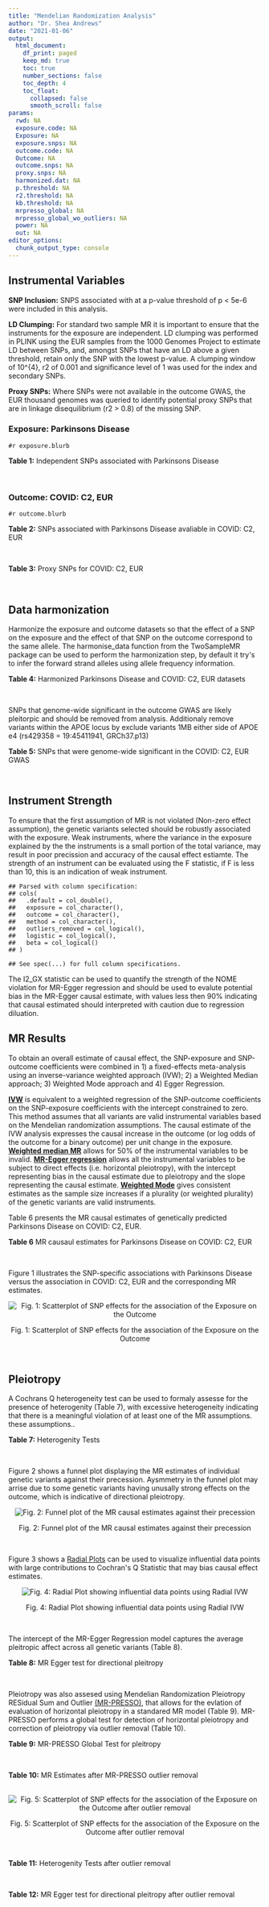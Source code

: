 ```yaml
---
title: "Mendelian Randomization Analysis"
author: "Dr. Shea Andrews"
date: "2021-01-06"
output:
  html_document:
    df_print: paged
    keep_md: true
    toc: true
    number_sections: false
    toc_depth: 4
    toc_float:
      collapsed: false
      smooth_scroll: false
params:
  rwd: NA
  exposure.code: NA
  Exposure: NA
  exposure.snps: NA
  outcome.code: NA
  Outcome: NA
  outcome.snps: NA
  proxy.snps: NA
  harmonized.dat: NA
  p.threshold: NA
  r2.threshold: NA
  kb.threshold: NA
  mrpresso_global: NA
  mrpresso_global_wo_outliers: NA
  power: NA
  out: NA
editor_options:
  chunk_output_type: console
---
```







## Instrumental Variables
**SNP Inclusion:** SNPS associated with at a p-value threshold of p < 5e-6 were included in this analysis.
<br>

**LD Clumping:** For standard two sample MR it is important to ensure that the instruments for the exposure are independent. LD clumping was performed in PLINK using the EUR samples from the 1000 Genomes Project to estimate LD between SNPs, and, amongst SNPs that have an LD above a given threshold, retain only the SNP with the lowest p-value. A clumping window of 10^{4}, r2 of 0.001 and significance level of 1 was used for the index and secondary SNPs.
<br>

**Proxy SNPs:** Where SNPs were not available in the outcome GWAS, the EUR thousand genomes was queried to identify potential proxy SNPs that are in linkage disequilibrium (r2 > 0.8) of the missing SNP.
<br>

### Exposure: Parkinsons Disease
`#r exposure.blurb`
<br>

**Table 1:** Independent SNPs associated with Parkinsons Disease
<div data-pagedtable="false">
  <script data-pagedtable-source type="application/json">
{"columns":[{"label":["SNP"],"name":[1],"type":["chr"],"align":["left"]},{"label":["CHROM"],"name":[2],"type":["dbl"],"align":["right"]},{"label":["POS"],"name":[3],"type":["dbl"],"align":["right"]},{"label":["REF"],"name":[4],"type":["chr"],"align":["left"]},{"label":["ALT"],"name":[5],"type":["chr"],"align":["left"]},{"label":["AF"],"name":[6],"type":["dbl"],"align":["right"]},{"label":["BETA"],"name":[7],"type":["dbl"],"align":["right"]},{"label":["SE"],"name":[8],"type":["dbl"],"align":["right"]},{"label":["Z"],"name":[9],"type":["dbl"],"align":["right"]},{"label":["P"],"name":[10],"type":["dbl"],"align":["right"]},{"label":["N"],"name":[11],"type":["dbl"],"align":["right"]},{"label":["TRAIT"],"name":[12],"type":["chr"],"align":["left"]}],"data":[{"1":"rs111972941","2":"1","3":"4823709","4":"A","5":"G","6":"0.0472","7":"0.2482","8":"0.0514","9":"4.828790","10":"1.375e-06","11":"468692","12":"parkinsons_disease"},{"1":"rs142660239","2":"1","3":"152283742","4":"G","5":"T","6":"0.0191","7":"-0.3772","8":"0.0779","9":"-4.842105","10":"1.283e-06","11":"27693","12":"parkinsons_disease"},{"1":"rs35749011","2":"1","3":"155135036","4":"G","5":"A","6":"0.0191","7":"0.7508","8":"0.0659","9":"11.393020","10":"5.022e-30","11":"482730","12":"parkinsons_disease"},{"1":"rs114797774","2":"1","3":"161468430","4":"C","5":"T","6":"0.0182","7":"0.3901","8":"0.0796","9":"4.900754","10":"9.426e-07","11":"482730","12":"parkinsons_disease"},{"1":"rs823106","2":"1","3":"205656453","4":"G","5":"C","6":"0.8488","7":"-0.1492","8":"0.0239","9":"-6.242678","10":"4.100e-10","11":"482730","12":"parkinsons_disease"},{"1":"rs61835654","2":"1","3":"226983330","4":"T","5":"C","6":"0.2300","7":"0.1032","8":"0.0216","9":"4.777780","10":"1.853e-06","11":"482730","12":"parkinsons_disease"},{"1":"rs112413063","2":"2","3":"29130587","4":"T","5":"C","6":"0.0637","7":"-0.1813","8":"0.0396","9":"-4.578280","10":"4.618e-06","11":"482730","12":"parkinsons_disease"},{"1":"rs73032517","2":"3","3":"18199602","4":"A","5":"G","6":"0.0295","7":"0.2706","8":"0.0558","9":"4.849460","10":"1.267e-06","11":"482730","12":"parkinsons_disease"},{"1":"rs6808178","2":"3","3":"28705690","4":"T","5":"C","6":"0.6228","7":"-0.0864","8":"0.0174","9":"-4.965520","10":"7.199e-07","11":"482730","12":"parkinsons_disease"},{"1":"rs9845968","2":"3","3":"46531144","4":"A","5":"G","6":"0.5157","7":"0.0842","8":"0.0175","9":"4.811430","10":"1.416e-06","11":"482730","12":"parkinsons_disease"},{"1":"rs4488803","2":"3","3":"58218352","4":"G","5":"A","6":"0.3746","7":"-0.1136","8":"0.0199","9":"-5.708543","10":"1.076e-08","11":"482730","12":"parkinsons_disease"},{"1":"rs9840232","2":"3","3":"151052362","4":"C","5":"T","6":"0.1766","7":"0.1157","8":"0.0233","9":"4.965665","10":"6.565e-07","11":"482730","12":"parkinsons_disease"},{"1":"rs34311866","2":"4","3":"951947","4":"T","5":"C","6":"0.1958","7":"0.2272","8":"0.0231","9":"9.835500","10":"7.974e-23","11":"482730","12":"parkinsons_disease"},{"1":"rs4698412","2":"4","3":"15737348","4":"G","5":"A","6":"0.5530","7":"0.1258","8":"0.0168","9":"7.488095","10":"7.049e-14","11":"482730","12":"parkinsons_disease"},{"1":"rs7695720","2":"4","3":"77183300","4":"A","5":"C","6":"0.2091","7":"-0.1255","8":"0.0208","9":"-6.033650","10":"1.528e-09","11":"482730","12":"parkinsons_disease"},{"1":"rs356203","2":"4","3":"90666041","4":"C","5":"T","6":"0.6169","7":"-0.2398","8":"0.0178","9":"-13.471910","10":"3.007e-41","11":"482730","12":"parkinsons_disease"},{"1":"rs75646569","2":"5","3":"60345424","4":"T","5":"G","6":"0.1117","7":"0.1916","8":"0.0266","9":"7.203010","10":"5.618e-13","11":"482730","12":"parkinsons_disease"},{"1":"rs4836108","2":"5","3":"124010261","4":"G","5":"A","6":"0.4795","7":"0.1094","8":"0.0225","9":"4.862222","10":"1.198e-06","11":"468692","12":"parkinsons_disease"},{"1":"rs35265698","2":"6","3":"32561334","4":"C","5":"G","6":"0.1547","7":"-0.2000","8":"0.0303","9":"-6.600660","10":"3.927e-11","11":"480593","12":"parkinsons_disease"},{"1":"rs41286192","2":"6","3":"133118216","4":"A","5":"G","6":"0.0308","7":"0.3164","8":"0.0670","9":"4.722390","10":"2.298e-06","11":"469486","12":"parkinsons_disease"},{"1":"rs858295","2":"7","3":"23245569","4":"A","5":"G","6":"0.3947","7":"-0.1039","8":"0.0176","9":"-5.903410","10":"3.831e-09","11":"482730","12":"parkinsons_disease"},{"1":"rs2949760","2":"7","3":"143210952","4":"G","5":"A","6":"0.3649","7":"0.0915","8":"0.0193","9":"4.740933","10":"1.998e-06","11":"482730","12":"parkinsons_disease"},{"1":"rs182621729","2":"7","3":"152417849","4":"C","5":"T","6":"0.0289","7":"0.3083","8":"0.0633","9":"4.870458","10":"1.113e-06","11":"480593","12":"parkinsons_disease"},{"1":"rs7818035","2":"8","3":"11328236","4":"G","5":"A","6":"0.0126","7":"-0.6930","8":"0.1429","9":"-4.849545","10":"1.244e-06","11":"13655","12":"parkinsons_disease"},{"1":"rs620490","2":"8","3":"16697579","4":"T","5":"G","6":"0.2762","7":"-0.1174","8":"0.0190","9":"-6.178950","10":"6.456e-10","11":"482730","12":"parkinsons_disease"},{"1":"rs2208485","2":"9","3":"17599212","4":"G","5":"A","6":"0.4150","7":"-0.0936","8":"0.0182","9":"-5.142857","10":"2.652e-07","11":"482730","12":"parkinsons_disease"},{"1":"rs10756905","2":"9","3":"17726888","4":"C","5":"T","6":"0.2409","7":"0.1011","8":"0.0196","9":"5.158163","10":"2.456e-07","11":"482730","12":"parkinsons_disease"},{"1":"rs144814361","2":"10","3":"121410917","4":"C","5":"T","6":"0.0174","7":"0.4411","8":"0.0680","9":"6.486765","10":"9.065e-11","11":"482730","12":"parkinsons_disease"},{"1":"rs10766301","2":"11","3":"16217413","4":"C","5":"T","6":"0.4104","7":"0.0907","8":"0.0192","9":"4.723958","10":"2.205e-06","11":"482730","12":"parkinsons_disease"},{"1":"rs28370649","2":"12","3":"40399149","4":"A","5":"G","6":"0.0272","7":"0.2836","8":"0.0547","9":"5.184640","10":"2.203e-07","11":"482730","12":"parkinsons_disease"},{"1":"rs75505347","2":"12","3":"40885549","4":"C","5":"T","6":"0.0195","7":"0.3917","8":"0.0674","9":"5.811573","10":"6.117e-09","11":"482730","12":"parkinsons_disease"},{"1":"rs79436216","2":"12","3":"64263528","4":"A","5":"G","6":"0.0351","7":"0.2816","8":"0.0603","9":"4.669980","10":"3.022e-06","11":"468692","12":"parkinsons_disease"},{"1":"rs10847864","2":"12","3":"123326598","4":"G","5":"T","6":"0.3625","7":"0.1274","8":"0.0179","9":"7.117318","10":"9.812e-13","11":"482730","12":"parkinsons_disease"},{"1":"rs4774417","2":"15","3":"61993702","4":"G","5":"A","6":"0.7397","7":"0.1052","8":"0.0192","9":"5.479167","10":"4.626e-08","11":"482730","12":"parkinsons_disease"},{"1":"rs12934900","2":"16","3":"30923602","4":"A","5":"T","6":"0.6571","7":"0.1215","8":"0.0184","9":"6.603260","10":"4.331e-11","11":"482730","12":"parkinsons_disease"},{"1":"rs12929797","2":"16","3":"52632944","4":"C","5":"T","6":"0.4285","7":"0.0820","8":"0.0170","9":"4.823529","10":"1.320e-06","11":"482730","12":"parkinsons_disease"},{"1":"rs34679758","2":"16","3":"71995427","4":"A","5":"G","6":"0.1216","7":"-0.1275","8":"0.0259","9":"-4.922780","10":"8.715e-07","11":"482730","12":"parkinsons_disease"},{"1":"rs4566208","2":"17","3":"16010920","4":"A","5":"G","6":"0.5659","7":"-0.0957","8":"0.0174","9":"-5.500000","10":"3.884e-08","11":"482730","12":"parkinsons_disease"},{"1":"rs58879558","2":"17","3":"44095467","4":"T","5":"C","6":"0.2229","7":"-0.2383","8":"0.0250","9":"-9.532000","10":"1.363e-21","11":"482730","12":"parkinsons_disease"},{"1":"rs847685","2":"17","3":"48200834","4":"G","5":"C","6":"0.2028","7":"-0.1483","8":"0.0293","9":"-5.061433","10":"3.983e-07","11":"468692","12":"parkinsons_disease"},{"1":"rs8080714","2":"17","3":"66272177","4":"T","5":"C","6":"0.3481","7":"-0.1016","8":"0.0208","9":"-4.884620","10":"1.029e-06","11":"480593","12":"parkinsons_disease"},{"1":"rs4588066","2":"18","3":"40672964","4":"G","5":"A","6":"0.3260","7":"0.1046","8":"0.0178","9":"5.876404","10":"4.453e-09","11":"482730","12":"parkinsons_disease"},{"1":"rs145217940","2":"18","3":"69621445","4":"T","5":"A","6":"0.0199","7":"0.4186","8":"0.0852","9":"4.913146","10":"8.909e-07","11":"468692","12":"parkinsons_disease"},{"1":"rs2295547","2":"20","3":"3172246","4":"A","5":"C","6":"0.3200","7":"-0.0894","8":"0.0182","9":"-4.912090","10":"8.768e-07","11":"482730","12":"parkinsons_disease"},{"1":"rs4810686","2":"20","3":"46408844","4":"C","5":"T","6":"0.5629","7":"0.0949","8":"0.0187","9":"5.074866","10":"3.697e-07","11":"482730","12":"parkinsons_disease"},{"1":"rs2248244","2":"21","3":"38852361","4":"G","5":"A","6":"0.2898","7":"0.1001","8":"0.0211","9":"4.744076","10":"2.005e-06","11":"482730","12":"parkinsons_disease"}],"options":{"columns":{"min":{},"max":[10]},"rows":{"min":[10],"max":[10]},"pages":{}}}
  </script>
</div>
<br>

### Outcome: COVID: C2, EUR
`#r outcome.blurb`
<br>

**Table 2:** SNPs associated with Parkinsons Disease avaliable in COVID: C2, EUR
<div data-pagedtable="false">
  <script data-pagedtable-source type="application/json">
{"columns":[{"label":["SNP"],"name":[1],"type":["chr"],"align":["left"]},{"label":["CHROM"],"name":[2],"type":["dbl"],"align":["right"]},{"label":["POS"],"name":[3],"type":["dbl"],"align":["right"]},{"label":["REF"],"name":[4],"type":["chr"],"align":["left"]},{"label":["ALT"],"name":[5],"type":["chr"],"align":["left"]},{"label":["AF"],"name":[6],"type":["dbl"],"align":["right"]},{"label":["BETA"],"name":[7],"type":["dbl"],"align":["right"]},{"label":["SE"],"name":[8],"type":["dbl"],"align":["right"]},{"label":["Z"],"name":[9],"type":["dbl"],"align":["right"]},{"label":["P"],"name":[10],"type":["dbl"],"align":["right"]},{"label":["N"],"name":[11],"type":["dbl"],"align":["right"]},{"label":["TRAIT"],"name":[12],"type":["chr"],"align":["left"]}],"data":[{"1":"rs111972941","2":"1","3":"4823709","4":"A","5":"G","6":"0.05517","7":"0.01314500","8":"0.0194660","9":"0.67527998","10":"0.4995000","11":"1602776","12":"COVID_C2__EUR"},{"1":"rs142660239","2":"1","3":"152283742","4":"G","5":"T","6":"0.02832","7":"-0.04328900","8":"0.0335670","9":"-1.28962970","10":"0.1972000","11":"1646639","12":"COVID_C2__EUR"},{"1":"rs35749011","2":"1","3":"155135036","4":"G","5":"A","6":"0.01903","7":"-0.01121900","8":"0.0372550","9":"-0.30114079","10":"0.7633000","11":"1409181","12":"COVID_C2__EUR"},{"1":"rs114797774","2":"1","3":"161468430","4":"C","5":"T","6":"0.02758","7":"-0.03927900","8":"0.0351690","9":"-1.11686428","10":"0.2641000","11":"1292865","12":"COVID_C2__EUR"},{"1":"rs823106","2":"1","3":"205656453","4":"G","5":"C","6":"0.86290","7":"0.00942860","8":"0.0116330","9":"0.81050460","10":"0.4176000","11":"1677610","12":"COVID_C2__EUR"},{"1":"rs61835654","2":"1","3":"226983330","4":"T","5":"C","6":"0.21390","7":"-0.00235260","8":"0.0104130","9":"-0.22592913","10":"0.8213000","11":"1348967","12":"COVID_C2__EUR"},{"1":"rs112413063","2":"2","3":"29130587","4":"T","5":"C","6":"0.07285","7":"0.01714500","8":"0.0166250","9":"1.03127820","10":"0.3024000","11":"1683588","12":"COVID_C2__EUR"},{"1":"rs73032517","2":"3","3":"18199602","4":"A","5":"G","6":"0.04318","7":"0.02115900","8":"0.0228640","9":"0.92542862","10":"0.3547000","11":"1674289","12":"COVID_C2__EUR"},{"1":"rs6808178","2":"3","3":"28705690","4":"T","5":"C","6":"0.60380","7":"-0.00746500","8":"0.0086166","9":"-0.86635100","10":"0.3863000","11":"1664053","12":"COVID_C2__EUR"},{"1":"rs9845968","2":"3","3":"46531144","4":"A","5":"G","6":"0.54480","7":"0.00372400","8":"0.0080562","9":"0.46225267","10":"0.6439000","11":"1682565","12":"COVID_C2__EUR"},{"1":"rs4488803","2":"3","3":"58218352","4":"G","5":"A","6":"0.40920","7":"-0.00098675","8":"0.0084175","9":"-0.11722602","10":"0.9067000","11":"1672622","12":"COVID_C2__EUR"},{"1":"rs9840232","2":"3","3":"151052362","4":"C","5":"T","6":"0.17060","7":"0.01142700","8":"0.0106670","9":"1.07124777","10":"0.2841000","11":"1683588","12":"COVID_C2__EUR"},{"1":"rs34311866","2":"4","3":"951947","4":"T","5":"C","6":"0.19580","7":"0.01018200","8":"0.0112960","9":"0.90138102","10":"0.3674000","11":"1683229","12":"COVID_C2__EUR"},{"1":"rs4698412","2":"4","3":"15737348","4":"G","5":"A","6":"0.55320","7":"-0.00263080","8":"0.0080586","9":"-0.32645869","10":"0.7441000","11":"1683229","12":"COVID_C2__EUR"},{"1":"rs7695720","2":"4","3":"77183300","4":"A","5":"C","6":"0.21150","7":"-0.02992600","8":"0.0101440","9":"-2.95011830","10":"0.0031780","11":"1672509","12":"COVID_C2__EUR"},{"1":"rs356203","2":"4","3":"90666041","4":"C","5":"T","6":"0.63230","7":"0.01804500","8":"0.0083594","9":"2.15864775","10":"0.0308800","11":"1612168","12":"COVID_C2__EUR"},{"1":"rs75646569","2":"5","3":"60345424","4":"T","5":"G","6":"0.10900","7":"0.01038800","8":"0.0130210","9":"0.79778819","10":"0.4250000","11":"1683588","12":"COVID_C2__EUR"},{"1":"rs4836108","2":"5","3":"124010261","4":"G","5":"A","6":"0.48570","7":"-0.00408860","8":"0.0082335","9":"-0.49658104","10":"0.6195000","11":"1602776","12":"COVID_C2__EUR"},{"1":"rs35265698","2":"6","3":"32561334","4":"C","5":"G","6":"0.17700","7":"-0.04066400","8":"0.0112340","9":"-3.61972583","10":"0.0002949","11":"1488133","12":"COVID_C2__EUR"},{"1":"rs41286192","2":"6","3":"133118216","4":"A","5":"G","6":"0.03777","7":"-0.00476780","8":"0.0238350","9":"-0.20003356","10":"0.8415000","11":"1612832","12":"COVID_C2__EUR"},{"1":"rs858295","2":"7","3":"23245569","4":"A","5":"G","6":"0.39300","7":"-0.00266400","8":"0.0082094","9":"-0.32450605","10":"0.7456000","11":"1683588","12":"COVID_C2__EUR"},{"1":"rs2949760","2":"7","3":"143210952","4":"G","5":"A","6":"0.33050","7":"0.01864000","8":"0.0087161","9":"2.13857115","10":"0.0324700","11":"1602802","12":"COVID_C2__EUR"},{"1":"rs182621729","2":"7","3":"152417849","4":"C","5":"T","6":"0.02967","7":"-0.02857800","8":"0.0267610","9":"-1.06789731","10":"0.2856000","11":"1408039","12":"COVID_C2__EUR"},{"1":"rs7818035","2":"8","3":"11328236","4":"G","5":"A","6":"0.01667","7":"0.04020700","8":"0.0422640","9":"0.95132974","10":"0.3414000","11":"1593181","12":"COVID_C2__EUR"},{"1":"rs620490","2":"8","3":"16697579","4":"T","5":"G","6":"0.29660","7":"-0.00025975","8":"0.0089303","9":"-0.02908637","10":"0.9768000","11":"1610899","12":"COVID_C2__EUR"},{"1":"rs2208485","2":"9","3":"17599212","4":"G","5":"A","6":"0.41760","7":"-0.00414850","8":"0.0084032","9":"-0.49368098","10":"0.6215000","11":"1602417","12":"COVID_C2__EUR"},{"1":"rs10756905","2":"9","3":"17726888","4":"C","5":"T","6":"0.24620","7":"-0.00466480","8":"0.0095932","9":"-0.48626110","10":"0.6268000","11":"1665084","12":"COVID_C2__EUR"},{"1":"rs144814361","2":"10","3":"121410917","4":"C","5":"T","6":"0.02144","7":"0.03593700","8":"0.0348920","9":"1.02994956","10":"0.3030000","11":"1638355","12":"COVID_C2__EUR"},{"1":"rs10766301","2":"11","3":"16217413","4":"C","5":"T","6":"0.42890","7":"0.00423400","8":"0.0086076","9":"0.49189089","10":"0.6228000","11":"1592633","12":"COVID_C2__EUR"},{"1":"rs28370649","2":"12","3":"40399149","4":"A","5":"G","6":"0.02158","7":"-0.02847000","8":"0.0291350","9":"-0.97717522","10":"0.3285000","11":"1680572","12":"COVID_C2__EUR"},{"1":"rs75505347","2":"12","3":"40885549","4":"C","5":"T","6":"0.02320","7":"-0.03679100","8":"0.0305380","9":"-1.20476128","10":"0.2283000","11":"1676946","12":"COVID_C2__EUR"},{"1":"rs79436216","2":"12","3":"64263528","4":"A","5":"G","6":"0.03902","7":"0.00536100","8":"0.0227490","9":"0.23565871","10":"0.8137000","11":"1673532","12":"COVID_C2__EUR"},{"1":"rs10847864","2":"12","3":"123326598","4":"G","5":"T","6":"0.34260","7":"-0.00289390","8":"0.0107550","9":"-0.26907485","10":"0.7879000","11":"1295115","12":"COVID_C2__EUR"},{"1":"rs4774417","2":"15","3":"61993702","4":"G","5":"A","6":"0.70530","7":"0.00509750","8":"0.0092973","9":"0.54827746","10":"0.5835000","11":"1664052","12":"COVID_C2__EUR"},{"1":"rs12934900","2":"16","3":"30923602","4":"A","5":"T","6":"0.63380","7":"-0.00392770","8":"0.0086399","9":"-0.45460017","10":"0.6494000","11":"1569159","12":"COVID_C2__EUR"},{"1":"rs12929797","2":"16","3":"52632944","4":"C","5":"T","6":"0.40090","7":"-0.01689100","8":"0.0083123","9":"-2.03204889","10":"0.0421500","11":"1674109","12":"COVID_C2__EUR"},{"1":"rs34679758","2":"16","3":"71995427","4":"A","5":"G","6":"0.11860","7":"0.01536300","8":"0.0124190","9":"1.23705612","10":"0.2160000","11":"1683588","12":"COVID_C2__EUR"},{"1":"rs4566208","2":"17","3":"16010920","4":"A","5":"G","6":"0.55630","7":"0.00047763","8":"0.0097760","9":"0.04885741","10":"0.9610000","11":"1579483","12":"COVID_C2__EUR"},{"1":"rs58879558","2":"17","3":"44095467","4":"T","5":"C","6":"0.21470","7":"-0.03816400","8":"0.0098487","9":"-3.87502919","10":"0.0001066","11":"1444518","12":"COVID_C2__EUR"},{"1":"rs847685","2":"17","3":"48200834","4":"G","5":"C","6":"0.20640","7":"0.00739370","8":"0.0103570","9":"0.71388433","10":"0.4753000","11":"1602417","12":"COVID_C2__EUR"},{"1":"rs8080714","2":"17","3":"66272177","4":"T","5":"C","6":"0.33750","7":"0.01737800","8":"0.0085830","9":"2.02469999","10":"0.0429000","11":"1673532","12":"COVID_C2__EUR"},{"1":"rs4588066","2":"18","3":"40672964","4":"G","5":"A","6":"0.33440","7":"0.00184870","8":"0.0086008","9":"0.21494512","10":"0.8298000","11":"1683588","12":"COVID_C2__EUR"},{"1":"rs145217940","2":"18","3":"69621445","4":"T","5":"A","6":"0.02189","7":"-0.05465300","8":"0.0316310","9":"-1.72783029","10":"0.0840200","11":"1665369","12":"COVID_C2__EUR"},{"1":"rs2295547","2":"20","3":"3172246","4":"A","5":"C","6":"0.31960","7":"0.00437340","8":"0.0110240","9":"0.39671626","10":"0.6916000","11":"1379479","12":"COVID_C2__EUR"},{"1":"rs4810686","2":"20","3":"46408844","4":"C","5":"T","6":"0.55760","7":"-0.00103810","8":"0.0083061","9":"-0.12498044","10":"0.9005000","11":"1602417","12":"COVID_C2__EUR"},{"1":"rs2248244","2":"21","3":"38852361","4":"G","5":"A","6":"0.29720","7":"0.00444210","8":"0.0091238","9":"0.48686951","10":"0.6263000","11":"1674468","12":"COVID_C2__EUR"}],"options":{"columns":{"min":{},"max":[10]},"rows":{"min":[10],"max":[10]},"pages":{}}}
  </script>
</div>
<br>

**Table 3:** Proxy SNPs for COVID: C2, EUR
<div data-pagedtable="false">
  <script data-pagedtable-source type="application/json">
{"columns":[{"label":["proxy.outcome"],"name":[1],"type":["lgl"],"align":["right"]},{"label":["target_snp"],"name":[2],"type":["lgl"],"align":["right"]},{"label":["proxy_snp"],"name":[3],"type":["lgl"],"align":["right"]},{"label":["ld.r2"],"name":[4],"type":["lgl"],"align":["right"]},{"label":["Dprime"],"name":[5],"type":["lgl"],"align":["right"]},{"label":["ref.proxy"],"name":[6],"type":["lgl"],"align":["right"]},{"label":["alt.proxy"],"name":[7],"type":["lgl"],"align":["right"]},{"label":["CHROM"],"name":[8],"type":["lgl"],"align":["right"]},{"label":["POS"],"name":[9],"type":["lgl"],"align":["right"]},{"label":["ALT.proxy"],"name":[10],"type":["lgl"],"align":["right"]},{"label":["REF.proxy"],"name":[11],"type":["lgl"],"align":["right"]},{"label":["AF"],"name":[12],"type":["lgl"],"align":["right"]},{"label":["BETA"],"name":[13],"type":["lgl"],"align":["right"]},{"label":["SE"],"name":[14],"type":["lgl"],"align":["right"]},{"label":["P"],"name":[15],"type":["lgl"],"align":["right"]},{"label":["N"],"name":[16],"type":["lgl"],"align":["right"]},{"label":["ref"],"name":[17],"type":["lgl"],"align":["right"]},{"label":["alt"],"name":[18],"type":["lgl"],"align":["right"]},{"label":["ALT"],"name":[19],"type":["lgl"],"align":["right"]},{"label":["REF"],"name":[20],"type":["lgl"],"align":["right"]},{"label":["PHASE"],"name":[21],"type":["lgl"],"align":["right"]}],"data":[{"1":"NA","2":"NA","3":"NA","4":"NA","5":"NA","6":"NA","7":"NA","8":"NA","9":"NA","10":"NA","11":"NA","12":"NA","13":"NA","14":"NA","15":"NA","16":"NA","17":"NA","18":"NA","19":"NA","20":"NA","21":"NA"}],"options":{"columns":{"min":{},"max":[10]},"rows":{"min":[10],"max":[10]},"pages":{}}}
  </script>
</div>
<br>

## Data harmonization
Harmonize the exposure and outcome datasets so that the effect of a SNP on the exposure and the effect of that SNP on the outcome correspond to the same allele. The harmonise_data function from the TwoSampleMR package can be used to perform the harmonization step, by default it try's to infer the forward strand alleles using allele frequency information.
<br>

**Table 4:** Harmonized Parkinsons Disease and COVID: C2, EUR datasets
<div data-pagedtable="false">
  <script data-pagedtable-source type="application/json">
{"columns":[{"label":["SNP"],"name":[1],"type":["chr"],"align":["left"]},{"label":["effect_allele.exposure"],"name":[2],"type":["chr"],"align":["left"]},{"label":["other_allele.exposure"],"name":[3],"type":["chr"],"align":["left"]},{"label":["effect_allele.outcome"],"name":[4],"type":["chr"],"align":["left"]},{"label":["other_allele.outcome"],"name":[5],"type":["chr"],"align":["left"]},{"label":["beta.exposure"],"name":[6],"type":["dbl"],"align":["right"]},{"label":["beta.outcome"],"name":[7],"type":["dbl"],"align":["right"]},{"label":["eaf.exposure"],"name":[8],"type":["dbl"],"align":["right"]},{"label":["eaf.outcome"],"name":[9],"type":["dbl"],"align":["right"]},{"label":["remove"],"name":[10],"type":["lgl"],"align":["right"]},{"label":["palindromic"],"name":[11],"type":["lgl"],"align":["right"]},{"label":["ambiguous"],"name":[12],"type":["lgl"],"align":["right"]},{"label":["id.outcome"],"name":[13],"type":["chr"],"align":["left"]},{"label":["chr.outcome"],"name":[14],"type":["dbl"],"align":["right"]},{"label":["pos.outcome"],"name":[15],"type":["dbl"],"align":["right"]},{"label":["se.outcome"],"name":[16],"type":["dbl"],"align":["right"]},{"label":["z.outcome"],"name":[17],"type":["dbl"],"align":["right"]},{"label":["pval.outcome"],"name":[18],"type":["dbl"],"align":["right"]},{"label":["samplesize.outcome"],"name":[19],"type":["dbl"],"align":["right"]},{"label":["outcome"],"name":[20],"type":["chr"],"align":["left"]},{"label":["mr_keep.outcome"],"name":[21],"type":["lgl"],"align":["right"]},{"label":["pval_origin.outcome"],"name":[22],"type":["chr"],"align":["left"]},{"label":["chr.exposure"],"name":[23],"type":["dbl"],"align":["right"]},{"label":["pos.exposure"],"name":[24],"type":["dbl"],"align":["right"]},{"label":["se.exposure"],"name":[25],"type":["dbl"],"align":["right"]},{"label":["z.exposure"],"name":[26],"type":["dbl"],"align":["right"]},{"label":["pval.exposure"],"name":[27],"type":["dbl"],"align":["right"]},{"label":["samplesize.exposure"],"name":[28],"type":["dbl"],"align":["right"]},{"label":["exposure"],"name":[29],"type":["chr"],"align":["left"]},{"label":["mr_keep.exposure"],"name":[30],"type":["lgl"],"align":["right"]},{"label":["pval_origin.exposure"],"name":[31],"type":["chr"],"align":["left"]},{"label":["id.exposure"],"name":[32],"type":["chr"],"align":["left"]},{"label":["action"],"name":[33],"type":["dbl"],"align":["right"]},{"label":["mr_keep"],"name":[34],"type":["lgl"],"align":["right"]},{"label":["pt"],"name":[35],"type":["dbl"],"align":["right"]},{"label":["pleitropy_keep"],"name":[36],"type":["lgl"],"align":["right"]},{"label":["mrpresso_RSSobs"],"name":[37],"type":["dbl"],"align":["right"]},{"label":["mrpresso_pval"],"name":[38],"type":["chr"],"align":["left"]},{"label":["mrpresso_keep"],"name":[39],"type":["lgl"],"align":["right"]}],"data":[{"1":"rs10756905","2":"T","3":"C","4":"T","5":"C","6":"0.1011","7":"-0.00466480","8":"0.2409","9":"0.24620","10":"FALSE","11":"FALSE","12":"FALSE","13":"6QdyrE","14":"9","15":"17726888","16":"0.0095932","17":"-0.48626110","18":"0.6268000","19":"1665084","20":"covidhgi2020C2v5alleur","21":"TRUE","22":"reported","23":"9","24":"17726888","25":"0.0196","26":"5.158163","27":"2.456e-07","28":"482730","29":"Nalls2019pd","30":"TRUE","31":"reported","32":"KcOQP6","33":"2","34":"TRUE","35":"5e-06","36":"TRUE","37":"3.134233e-05","38":"1","39":"TRUE"},{"1":"rs10766301","2":"T","3":"C","4":"T","5":"C","6":"0.0907","7":"0.00423400","8":"0.4104","9":"0.42890","10":"FALSE","11":"FALSE","12":"FALSE","13":"6QdyrE","14":"11","15":"16217413","16":"0.0086076","17":"0.49189089","18":"0.6228000","19":"1592633","20":"covidhgi2020C2v5alleur","21":"TRUE","22":"reported","23":"11","24":"16217413","25":"0.0192","26":"4.723958","27":"2.205e-06","28":"482730","29":"Nalls2019pd","30":"TRUE","31":"reported","32":"KcOQP6","33":"2","34":"TRUE","35":"5e-06","36":"TRUE","37":"1.230906e-05","38":"1","39":"TRUE"},{"1":"rs10847864","2":"T","3":"G","4":"T","5":"G","6":"0.1274","7":"-0.00289390","8":"0.3625","9":"0.34260","10":"FALSE","11":"FALSE","12":"FALSE","13":"6QdyrE","14":"12","15":"123326598","16":"0.0107550","17":"-0.26907485","18":"0.7879000","19":"1295115","20":"covidhgi2020C2v5alleur","21":"TRUE","22":"reported","23":"12","24":"123326598","25":"0.0179","26":"7.117318","27":"9.812e-13","28":"482730","29":"Nalls2019pd","30":"TRUE","31":"reported","32":"KcOQP6","33":"2","34":"TRUE","35":"5e-06","36":"TRUE","37":"1.636089e-05","38":"1","39":"TRUE"},{"1":"rs111972941","2":"G","3":"A","4":"G","5":"A","6":"0.2482","7":"0.01314500","8":"0.0472","9":"0.05517","10":"FALSE","11":"FALSE","12":"FALSE","13":"6QdyrE","14":"1","15":"4823709","16":"0.0194660","17":"0.67527998","18":"0.4995000","19":"1602776","20":"covidhgi2020C2v5alleur","21":"TRUE","22":"reported","23":"1","24":"4823709","25":"0.0514","26":"4.828790","27":"1.375e-06","28":"468692","29":"Nalls2019pd","30":"TRUE","31":"reported","32":"KcOQP6","33":"2","34":"TRUE","35":"5e-06","36":"TRUE","37":"1.265552e-04","38":"1","39":"TRUE"},{"1":"rs112413063","2":"C","3":"T","4":"C","5":"T","6":"-0.1813","7":"0.01714500","8":"0.0637","9":"0.07285","10":"FALSE","11":"FALSE","12":"FALSE","13":"6QdyrE","14":"2","15":"29130587","16":"0.0166250","17":"1.03127820","18":"0.3024000","19":"1683588","20":"covidhgi2020C2v5alleur","21":"TRUE","22":"reported","23":"2","24":"29130587","25":"0.0396","26":"-4.578280","27":"4.618e-06","28":"482730","29":"Nalls2019pd","30":"TRUE","31":"reported","32":"KcOQP6","33":"2","34":"TRUE","35":"5e-06","36":"TRUE","37":"3.592508e-04","38":"1","39":"TRUE"},{"1":"rs114797774","2":"T","3":"C","4":"T","5":"C","6":"0.3901","7":"-0.03927900","8":"0.0182","9":"0.02758","10":"FALSE","11":"FALSE","12":"FALSE","13":"6QdyrE","14":"1","15":"161468430","16":"0.0351690","17":"-1.11686428","18":"0.2641000","19":"1292865","20":"covidhgi2020C2v5alleur","21":"TRUE","22":"reported","23":"1","24":"161468430","25":"0.0796","26":"4.900754","27":"9.426e-07","28":"482730","29":"Nalls2019pd","30":"TRUE","31":"reported","32":"KcOQP6","33":"2","34":"TRUE","35":"5e-06","36":"TRUE","37":"1.868537e-03","38":"1","39":"TRUE"},{"1":"rs12929797","2":"T","3":"C","4":"T","5":"C","6":"0.0820","7":"-0.01689100","8":"0.4285","9":"0.40090","10":"FALSE","11":"FALSE","12":"FALSE","13":"6QdyrE","14":"16","15":"52632944","16":"0.0083123","17":"-2.03204889","18":"0.0421500","19":"1674109","20":"covidhgi2020C2v5alleur","21":"TRUE","22":"reported","23":"16","24":"52632944","25":"0.0170","26":"4.823529","27":"1.320e-06","28":"482730","29":"Nalls2019pd","30":"TRUE","31":"reported","32":"KcOQP6","33":"2","34":"TRUE","35":"5e-06","36":"TRUE","37":"3.166030e-04","38":"1","39":"TRUE"},{"1":"rs12934900","2":"T","3":"A","4":"T","5":"A","6":"0.1215","7":"-0.00392770","8":"0.6571","9":"0.63380","10":"FALSE","11":"TRUE","12":"FALSE","13":"6QdyrE","14":"16","15":"30923602","16":"0.0086399","17":"-0.45460017","18":"0.6494000","19":"1569159","20":"covidhgi2020C2v5alleur","21":"TRUE","22":"reported","23":"16","24":"30923602","25":"0.0184","26":"6.603260","27":"4.331e-11","28":"482730","29":"Nalls2019pd","30":"TRUE","31":"reported","32":"KcOQP6","33":"2","34":"TRUE","35":"5e-06","36":"TRUE","37":"2.580783e-05","38":"1","39":"TRUE"},{"1":"rs142660239","2":"T","3":"G","4":"T","5":"G","6":"-0.3772","7":"-0.04328900","8":"0.0191","9":"0.02832","10":"FALSE","11":"FALSE","12":"FALSE","13":"6QdyrE","14":"1","15":"152283742","16":"0.0335670","17":"-1.28962970","18":"0.1972000","19":"1646639","20":"covidhgi2020C2v5alleur","21":"TRUE","22":"reported","23":"1","24":"152283742","25":"0.0779","26":"-4.842105","27":"1.283e-06","28":"27693","29":"Nalls2019pd","30":"TRUE","31":"reported","32":"KcOQP6","33":"2","34":"TRUE","35":"5e-06","36":"TRUE","37":"1.655467e-03","38":"1","39":"TRUE"},{"1":"rs144814361","2":"T","3":"C","4":"T","5":"C","6":"0.4411","7":"0.03593700","8":"0.0174","9":"0.02144","10":"FALSE","11":"FALSE","12":"FALSE","13":"6QdyrE","14":"10","15":"121410917","16":"0.0348920","17":"1.02994956","18":"0.3030000","19":"1638355","20":"covidhgi2020C2v5alleur","21":"TRUE","22":"reported","23":"10","24":"121410917","25":"0.0680","26":"6.486765","27":"9.065e-11","28":"482730","29":"Nalls2019pd","30":"TRUE","31":"reported","32":"KcOQP6","33":"2","34":"TRUE","35":"5e-06","36":"TRUE","37":"1.076115e-03","38":"1","39":"TRUE"},{"1":"rs145217940","2":"A","3":"T","4":"A","5":"T","6":"0.4186","7":"-0.05465300","8":"0.0199","9":"0.02189","10":"FALSE","11":"TRUE","12":"FALSE","13":"6QdyrE","14":"18","15":"69621445","16":"0.0316310","17":"-1.72783029","18":"0.0840200","19":"1665369","20":"covidhgi2020C2v5alleur","21":"TRUE","22":"reported","23":"18","24":"69621445","25":"0.0852","26":"4.913146","27":"8.909e-07","28":"468692","29":"Nalls2019pd","30":"TRUE","31":"reported","32":"KcOQP6","33":"2","34":"TRUE","35":"5e-06","36":"TRUE","37":"3.533724e-03","38":"1","39":"TRUE"},{"1":"rs182621729","2":"T","3":"C","4":"T","5":"C","6":"0.3083","7":"-0.02857800","8":"0.0289","9":"0.02967","10":"FALSE","11":"FALSE","12":"FALSE","13":"6QdyrE","14":"7","15":"152417849","16":"0.0267610","17":"-1.06789731","18":"0.2856000","19":"1408039","20":"covidhgi2020C2v5alleur","21":"TRUE","22":"reported","23":"7","24":"152417849","25":"0.0633","26":"4.870458","27":"1.113e-06","28":"480593","29":"Nalls2019pd","30":"TRUE","31":"reported","32":"KcOQP6","33":"2","34":"TRUE","35":"5e-06","36":"TRUE","37":"1.004780e-03","38":"1","39":"TRUE"},{"1":"rs2208485","2":"A","3":"G","4":"A","5":"G","6":"-0.0936","7":"-0.00414850","8":"0.4150","9":"0.41760","10":"FALSE","11":"FALSE","12":"FALSE","13":"6QdyrE","14":"9","15":"17599212","16":"0.0084032","17":"-0.49368098","18":"0.6215000","19":"1602417","20":"covidhgi2020C2v5alleur","21":"TRUE","22":"reported","23":"9","24":"17599212","25":"0.0182","26":"-5.142857","27":"2.652e-07","28":"482730","29":"Nalls2019pd","30":"TRUE","31":"reported","32":"KcOQP6","33":"2","34":"TRUE","35":"5e-06","36":"TRUE","37":"1.157431e-05","38":"1","39":"TRUE"},{"1":"rs2248244","2":"A","3":"G","4":"A","5":"G","6":"0.1001","7":"0.00444210","8":"0.2898","9":"0.29720","10":"FALSE","11":"FALSE","12":"FALSE","13":"6QdyrE","14":"21","15":"38852361","16":"0.0091238","17":"0.48686951","18":"0.6263000","19":"1674468","20":"covidhgi2020C2v5alleur","21":"TRUE","22":"reported","23":"21","24":"38852361","25":"0.0211","26":"4.744076","27":"2.005e-06","28":"482730","29":"Nalls2019pd","30":"TRUE","31":"reported","32":"KcOQP6","33":"2","34":"TRUE","35":"5e-06","36":"TRUE","37":"1.326661e-05","38":"1","39":"TRUE"},{"1":"rs2295547","2":"C","3":"A","4":"C","5":"A","6":"-0.0894","7":"0.00437340","8":"0.3200","9":"0.31960","10":"FALSE","11":"FALSE","12":"FALSE","13":"6QdyrE","14":"20","15":"3172246","16":"0.0110240","17":"0.39671626","18":"0.6916000","19":"1379479","20":"covidhgi2020C2v5alleur","21":"TRUE","22":"reported","23":"20","24":"3172246","25":"0.0182","26":"-4.912090","27":"8.768e-07","28":"482730","29":"Nalls2019pd","30":"TRUE","31":"reported","32":"KcOQP6","33":"2","34":"TRUE","35":"5e-06","36":"TRUE","37":"2.677237e-05","38":"1","39":"TRUE"},{"1":"rs28370649","2":"G","3":"A","4":"G","5":"A","6":"0.2836","7":"-0.02847000","8":"0.0272","9":"0.02158","10":"FALSE","11":"FALSE","12":"FALSE","13":"6QdyrE","14":"12","15":"40399149","16":"0.0291350","17":"-0.97717522","18":"0.3285000","19":"1680572","20":"covidhgi2020C2v5alleur","21":"TRUE","22":"reported","23":"12","24":"40399149","25":"0.0547","26":"5.184640","27":"2.203e-07","28":"482730","29":"Nalls2019pd","30":"TRUE","31":"reported","32":"KcOQP6","33":"2","34":"TRUE","35":"5e-06","36":"TRUE","37":"9.754758e-04","38":"1","39":"TRUE"},{"1":"rs2949760","2":"A","3":"G","4":"A","5":"G","6":"0.0915","7":"0.01864000","8":"0.3649","9":"0.33050","10":"FALSE","11":"FALSE","12":"FALSE","13":"6QdyrE","14":"7","15":"143210952","16":"0.0087161","17":"2.13857115","18":"0.0324700","19":"1602802","20":"covidhgi2020C2v5alleur","21":"TRUE","22":"reported","23":"7","24":"143210952","25":"0.0193","26":"4.740933","27":"1.998e-06","28":"482730","29":"Nalls2019pd","30":"TRUE","31":"reported","32":"KcOQP6","33":"2","34":"TRUE","35":"5e-06","36":"TRUE","37":"3.275146e-04","38":"1","39":"TRUE"},{"1":"rs34311866","2":"C","3":"T","4":"C","5":"T","6":"0.2272","7":"0.01018200","8":"0.1958","9":"0.19580","10":"FALSE","11":"FALSE","12":"FALSE","13":"6QdyrE","14":"4","15":"951947","16":"0.0112960","17":"0.90138102","18":"0.3674000","19":"1683229","20":"covidhgi2020C2v5alleur","21":"TRUE","22":"reported","23":"4","24":"951947","25":"0.0231","26":"9.835500","27":"7.974e-23","28":"482730","29":"Nalls2019pd","30":"TRUE","31":"reported","32":"KcOQP6","33":"2","34":"TRUE","35":"5e-06","36":"TRUE","37":"7.505573e-05","38":"1","39":"TRUE"},{"1":"rs34679758","2":"G","3":"A","4":"G","5":"A","6":"-0.1275","7":"0.01536300","8":"0.1216","9":"0.11860","10":"FALSE","11":"FALSE","12":"FALSE","13":"6QdyrE","14":"16","15":"71995427","16":"0.0124190","17":"1.23705612","18":"0.2160000","19":"1683588","20":"covidhgi2020C2v5alleur","21":"TRUE","22":"reported","23":"16","24":"71995427","25":"0.0259","26":"-4.922780","27":"8.715e-07","28":"482730","29":"Nalls2019pd","30":"TRUE","31":"reported","32":"KcOQP6","33":"2","34":"TRUE","35":"5e-06","36":"TRUE","37":"2.773977e-04","38":"1","39":"TRUE"},{"1":"rs35265698","2":"G","3":"C","4":"G","5":"C","6":"-0.2000","7":"-0.04066400","8":"0.1547","9":"0.17700","10":"FALSE","11":"TRUE","12":"FALSE","13":"6QdyrE","14":"6","15":"32561334","16":"0.0112340","17":"-3.61972583","18":"0.0002949","19":"1488133","20":"covidhgi2020C2v5alleur","21":"TRUE","22":"reported","23":"6","24":"32561334","25":"0.0303","26":"-6.600660","27":"3.927e-11","28":"480593","29":"Nalls2019pd","30":"TRUE","31":"reported","32":"KcOQP6","33":"2","34":"TRUE","35":"5e-06","36":"TRUE","37":"1.638582e-03","38":"0.0184","39":"FALSE"},{"1":"rs356203","2":"T","3":"C","4":"T","5":"C","6":"-0.2398","7":"0.01804500","8":"0.6169","9":"0.63230","10":"FALSE","11":"FALSE","12":"FALSE","13":"6QdyrE","14":"4","15":"90666041","16":"0.0083594","17":"2.15864775","18":"0.0308800","19":"1612168","20":"covidhgi2020C2v5alleur","21":"TRUE","22":"reported","23":"4","24":"90666041","25":"0.0178","26":"-13.471910","27":"3.007e-41","28":"482730","29":"Nalls2019pd","30":"TRUE","31":"reported","32":"KcOQP6","33":"2","34":"TRUE","35":"5e-06","36":"TRUE","37":"4.950557e-04","38":"0.4922","39":"TRUE"},{"1":"rs35749011","2":"A","3":"G","4":"A","5":"G","6":"0.7508","7":"-0.01121900","8":"0.0191","9":"0.01903","10":"FALSE","11":"FALSE","12":"FALSE","13":"6QdyrE","14":"1","15":"155135036","16":"0.0372550","17":"-0.30114079","18":"0.7633000","19":"1409181","20":"covidhgi2020C2v5alleur","21":"TRUE","22":"reported","23":"1","24":"155135036","25":"0.0659","26":"11.393020","27":"5.022e-30","28":"482730","29":"Nalls2019pd","30":"TRUE","31":"reported","32":"KcOQP6","33":"2","34":"TRUE","35":"5e-06","36":"TRUE","37":"3.420470e-04","38":"1","39":"TRUE"},{"1":"rs41286192","2":"G","3":"A","4":"G","5":"A","6":"0.3164","7":"-0.00476780","8":"0.0308","9":"0.03777","10":"FALSE","11":"FALSE","12":"FALSE","13":"6QdyrE","14":"6","15":"133118216","16":"0.0238350","17":"-0.20003356","18":"0.8415000","19":"1612832","20":"covidhgi2020C2v5alleur","21":"TRUE","22":"reported","23":"6","24":"133118216","25":"0.0670","26":"4.722390","27":"2.298e-06","28":"469486","29":"Nalls2019pd","30":"TRUE","31":"reported","32":"KcOQP6","33":"2","34":"TRUE","35":"5e-06","36":"TRUE","37":"5.803836e-05","38":"1","39":"TRUE"},{"1":"rs4488803","2":"A","3":"G","4":"A","5":"G","6":"-0.1136","7":"-0.00098675","8":"0.3746","9":"0.40920","10":"FALSE","11":"FALSE","12":"FALSE","13":"6QdyrE","14":"3","15":"58218352","16":"0.0084175","17":"-0.11722602","18":"0.9067000","19":"1672622","20":"covidhgi2020C2v5alleur","21":"TRUE","22":"reported","23":"3","24":"58218352","25":"0.0199","26":"-5.708543","27":"1.076e-08","28":"482730","29":"Nalls2019pd","30":"TRUE","31":"reported","32":"KcOQP6","33":"2","34":"TRUE","35":"5e-06","36":"TRUE","37":"4.303772e-10","38":"1","39":"TRUE"},{"1":"rs4566208","2":"G","3":"A","4":"G","5":"A","6":"-0.0957","7":"0.00047763","8":"0.5659","9":"0.55630","10":"FALSE","11":"FALSE","12":"FALSE","13":"6QdyrE","14":"17","15":"16010920","16":"0.0097760","17":"0.04885741","18":"0.9610000","19":"1579483","20":"covidhgi2020C2v5alleur","21":"TRUE","22":"reported","23":"17","24":"16010920","25":"0.0174","26":"-5.500000","27":"3.884e-08","28":"482730","29":"Nalls2019pd","30":"TRUE","31":"reported","32":"KcOQP6","33":"2","34":"TRUE","35":"5e-06","36":"TRUE","37":"1.707206e-06","38":"1","39":"TRUE"},{"1":"rs4588066","2":"A","3":"G","4":"A","5":"G","6":"0.1046","7":"0.00184870","8":"0.3260","9":"0.33440","10":"FALSE","11":"FALSE","12":"FALSE","13":"6QdyrE","14":"18","15":"40672964","16":"0.0086008","17":"0.21494512","18":"0.8298000","19":"1683588","20":"covidhgi2020C2v5alleur","21":"TRUE","22":"reported","23":"18","24":"40672964","25":"0.0178","26":"5.876404","27":"4.453e-09","28":"482730","29":"Nalls2019pd","30":"TRUE","31":"reported","32":"KcOQP6","33":"2","34":"TRUE","35":"5e-06","36":"TRUE","37":"9.523449e-07","38":"1","39":"TRUE"},{"1":"rs4698412","2":"A","3":"G","4":"A","5":"G","6":"0.1258","7":"-0.00263080","8":"0.5530","9":"0.55320","10":"FALSE","11":"FALSE","12":"FALSE","13":"6QdyrE","14":"4","15":"15737348","16":"0.0080586","17":"-0.32645869","18":"0.7441000","19":"1683229","20":"covidhgi2020C2v5alleur","21":"TRUE","22":"reported","23":"4","24":"15737348","25":"0.0168","26":"7.488095","27":"7.049e-14","28":"482730","29":"Nalls2019pd","30":"TRUE","31":"reported","32":"KcOQP6","33":"2","34":"TRUE","35":"5e-06","36":"TRUE","37":"1.452251e-05","38":"1","39":"TRUE"},{"1":"rs4774417","2":"A","3":"G","4":"A","5":"G","6":"0.1052","7":"0.00509750","8":"0.7397","9":"0.70530","10":"FALSE","11":"FALSE","12":"FALSE","13":"6QdyrE","14":"15","15":"61993702","16":"0.0092973","17":"0.54827746","18":"0.5835000","19":"1664052","20":"covidhgi2020C2v5alleur","21":"TRUE","22":"reported","23":"15","24":"61993702","25":"0.0192","26":"5.479167","27":"4.626e-08","28":"482730","29":"Nalls2019pd","30":"TRUE","31":"reported","32":"KcOQP6","33":"2","34":"TRUE","35":"5e-06","36":"TRUE","37":"1.820818e-05","38":"1","39":"TRUE"},{"1":"rs4810686","2":"T","3":"C","4":"T","5":"C","6":"0.0949","7":"-0.00103810","8":"0.5629","9":"0.55760","10":"FALSE","11":"FALSE","12":"FALSE","13":"6QdyrE","14":"20","15":"46408844","16":"0.0083061","17":"-0.12498044","18":"0.9005000","19":"1602417","20":"covidhgi2020C2v5alleur","21":"TRUE","22":"reported","23":"20","24":"46408844","25":"0.0187","26":"5.074866","27":"3.697e-07","28":"482730","29":"Nalls2019pd","30":"TRUE","31":"reported","32":"KcOQP6","33":"2","34":"TRUE","35":"5e-06","36":"TRUE","37":"3.513338e-06","38":"1","39":"TRUE"},{"1":"rs4836108","2":"A","3":"G","4":"A","5":"G","6":"0.1094","7":"-0.00408860","8":"0.4795","9":"0.48570","10":"FALSE","11":"FALSE","12":"FALSE","13":"6QdyrE","14":"5","15":"124010261","16":"0.0082335","17":"-0.49658104","18":"0.6195000","19":"1602776","20":"covidhgi2020C2v5alleur","21":"TRUE","22":"reported","23":"5","24":"124010261","25":"0.0225","26":"4.862222","27":"1.198e-06","28":"468692","29":"Nalls2019pd","30":"TRUE","31":"reported","32":"KcOQP6","33":"2","34":"TRUE","35":"5e-06","36":"TRUE","37":"2.627921e-05","38":"1","39":"TRUE"},{"1":"rs58879558","2":"C","3":"T","4":"C","5":"T","6":"-0.2383","7":"-0.03816400","8":"0.2229","9":"0.21470","10":"FALSE","11":"FALSE","12":"FALSE","13":"6QdyrE","14":"17","15":"44095467","16":"0.0098487","17":"-3.87502919","18":"0.0001066","19":"1444518","20":"covidhgi2020C2v5alleur","21":"TRUE","22":"reported","23":"17","24":"44095467","25":"0.0250","26":"-9.532000","27":"1.363e-21","28":"482730","29":"Nalls2019pd","30":"TRUE","31":"reported","32":"KcOQP6","33":"2","34":"TRUE","35":"5e-06","36":"TRUE","37":"1.507304e-03","38":"<0.0046","39":"FALSE"},{"1":"rs61835654","2":"C","3":"T","4":"C","5":"T","6":"0.1032","7":"-0.00235260","8":"0.2300","9":"0.21390","10":"FALSE","11":"FALSE","12":"FALSE","13":"6QdyrE","14":"1","15":"226983330","16":"0.0104130","17":"-0.22592913","18":"0.8213000","19":"1348967","20":"covidhgi2020C2v5alleur","21":"TRUE","22":"reported","23":"1","24":"226983330","25":"0.0216","26":"4.777780","27":"1.853e-06","28":"482730","29":"Nalls2019pd","30":"TRUE","31":"reported","32":"KcOQP6","33":"2","34":"TRUE","35":"5e-06","36":"TRUE","37":"1.068329e-05","38":"1","39":"TRUE"},{"1":"rs620490","2":"G","3":"T","4":"G","5":"T","6":"-0.1174","7":"-0.00025975","8":"0.2762","9":"0.29660","10":"FALSE","11":"FALSE","12":"FALSE","13":"6QdyrE","14":"8","15":"16697579","16":"0.0089303","17":"-0.02908637","18":"0.9768000","19":"1610899","20":"covidhgi2020C2v5alleur","21":"TRUE","22":"reported","23":"8","24":"16697579","25":"0.0190","26":"-6.178950","27":"6.456e-10","28":"482730","29":"Nalls2019pd","30":"TRUE","31":"reported","32":"KcOQP6","33":"2","34":"TRUE","35":"5e-06","36":"TRUE","37":"5.691879e-07","38":"1","39":"TRUE"},{"1":"rs6808178","2":"C","3":"T","4":"C","5":"T","6":"-0.0864","7":"-0.00746500","8":"0.6228","9":"0.60380","10":"FALSE","11":"FALSE","12":"FALSE","13":"6QdyrE","14":"3","15":"28705690","16":"0.0086166","17":"-0.86635100","18":"0.3863000","19":"1664053","20":"covidhgi2020C2v5alleur","21":"TRUE","22":"reported","23":"3","24":"28705690","25":"0.0174","26":"-4.965520","27":"7.199e-07","28":"482730","29":"Nalls2019pd","30":"TRUE","31":"reported","32":"KcOQP6","33":"2","34":"TRUE","35":"5e-06","36":"TRUE","37":"4.638859e-05","38":"1","39":"TRUE"},{"1":"rs73032517","2":"G","3":"A","4":"G","5":"A","6":"0.2706","7":"0.02115900","8":"0.0295","9":"0.04318","10":"FALSE","11":"FALSE","12":"FALSE","13":"6QdyrE","14":"3","15":"18199602","16":"0.0228640","17":"0.92542862","18":"0.3547000","19":"1674289","20":"covidhgi2020C2v5alleur","21":"TRUE","22":"reported","23":"3","24":"18199602","25":"0.0558","26":"4.849460","27":"1.267e-06","28":"482730","29":"Nalls2019pd","30":"TRUE","31":"reported","32":"KcOQP6","33":"2","34":"TRUE","35":"5e-06","36":"TRUE","37":"3.676583e-04","38":"1","39":"TRUE"},{"1":"rs75505347","2":"T","3":"C","4":"T","5":"C","6":"0.3917","7":"-0.03679100","8":"0.0195","9":"0.02320","10":"FALSE","11":"FALSE","12":"FALSE","13":"6QdyrE","14":"12","15":"40885549","16":"0.0305380","17":"-1.20476128","18":"0.2283000","19":"1676946","20":"covidhgi2020C2v5alleur","21":"TRUE","22":"reported","23":"12","24":"40885549","25":"0.0674","26":"5.811573","27":"6.117e-09","28":"482730","29":"Nalls2019pd","30":"TRUE","31":"reported","32":"KcOQP6","33":"2","34":"TRUE","35":"5e-06","36":"TRUE","37":"1.674392e-03","38":"1","39":"TRUE"},{"1":"rs75646569","2":"G","3":"T","4":"G","5":"T","6":"0.1916","7":"0.01038800","8":"0.1117","9":"0.10900","10":"FALSE","11":"FALSE","12":"FALSE","13":"6QdyrE","14":"5","15":"60345424","16":"0.0130210","17":"0.79778819","18":"0.4250000","19":"1683588","20":"covidhgi2020C2v5alleur","21":"TRUE","22":"reported","23":"5","24":"60345424","25":"0.0266","26":"7.203010","27":"5.618e-13","28":"482730","29":"Nalls2019pd","30":"TRUE","31":"reported","32":"KcOQP6","33":"2","34":"TRUE","35":"5e-06","36":"TRUE","37":"8.078515e-05","38":"1","39":"TRUE"},{"1":"rs7695720","2":"C","3":"A","4":"C","5":"A","6":"-0.1255","7":"-0.02992600","8":"0.2091","9":"0.21150","10":"FALSE","11":"FALSE","12":"FALSE","13":"6QdyrE","14":"4","15":"77183300","16":"0.0101440","17":"-2.95011830","18":"0.0031780","19":"1672509","20":"covidhgi2020C2v5alleur","21":"TRUE","22":"reported","23":"4","24":"77183300","25":"0.0208","26":"-6.033650","27":"1.528e-09","28":"482730","29":"Nalls2019pd","30":"TRUE","31":"reported","32":"KcOQP6","33":"2","34":"TRUE","35":"5e-06","36":"TRUE","37":"8.637826e-04","38":"0.1702","39":"TRUE"},{"1":"rs7818035","2":"A","3":"G","4":"A","5":"G","6":"-0.6930","7":"0.04020700","8":"0.0126","9":"0.01667","10":"FALSE","11":"FALSE","12":"FALSE","13":"6QdyrE","14":"8","15":"11328236","16":"0.0422640","17":"0.95132974","18":"0.3414000","19":"1593181","20":"covidhgi2020C2v5alleur","21":"TRUE","22":"reported","23":"8","24":"11328236","25":"0.1429","26":"-4.849545","27":"1.244e-06","28":"13655","29":"Nalls2019pd","30":"TRUE","31":"reported","32":"KcOQP6","33":"2","34":"TRUE","35":"5e-06","36":"TRUE","37":"2.267312e-03","38":"1","39":"TRUE"},{"1":"rs79436216","2":"G","3":"A","4":"G","5":"A","6":"0.2816","7":"0.00536100","8":"0.0351","9":"0.03902","10":"FALSE","11":"FALSE","12":"FALSE","13":"6QdyrE","14":"12","15":"64263528","16":"0.0227490","17":"0.23565871","18":"0.8137000","19":"1673532","20":"covidhgi2020C2v5alleur","21":"TRUE","22":"reported","23":"12","24":"64263528","25":"0.0603","26":"4.669980","27":"3.022e-06","28":"468692","29":"Nalls2019pd","30":"TRUE","31":"reported","32":"KcOQP6","33":"2","34":"TRUE","35":"5e-06","36":"TRUE","37":"9.120411e-06","38":"1","39":"TRUE"},{"1":"rs8080714","2":"C","3":"T","4":"C","5":"T","6":"-0.1016","7":"0.01737800","8":"0.3481","9":"0.33750","10":"FALSE","11":"FALSE","12":"FALSE","13":"6QdyrE","14":"17","15":"66272177","16":"0.0085830","17":"2.02469999","18":"0.0429000","19":"1673532","20":"covidhgi2020C2v5alleur","21":"TRUE","22":"reported","23":"17","24":"66272177","25":"0.0208","26":"-4.884620","27":"1.029e-06","28":"480593","29":"Nalls2019pd","30":"TRUE","31":"reported","32":"KcOQP6","33":"2","34":"TRUE","35":"5e-06","36":"TRUE","37":"3.440903e-04","38":"1","39":"TRUE"},{"1":"rs823106","2":"C","3":"G","4":"C","5":"G","6":"-0.1492","7":"0.00942860","8":"0.8488","9":"0.86290","10":"FALSE","11":"TRUE","12":"FALSE","13":"6QdyrE","14":"1","15":"205656453","16":"0.0116330","17":"0.81050460","18":"0.4176000","19":"1677610","20":"covidhgi2020C2v5alleur","21":"TRUE","22":"reported","23":"1","24":"205656453","25":"0.0239","26":"-6.242678","27":"4.100e-10","28":"482730","29":"Nalls2019pd","30":"TRUE","31":"reported","32":"KcOQP6","33":"2","34":"TRUE","35":"5e-06","36":"TRUE","37":"1.190304e-04","38":"1","39":"TRUE"},{"1":"rs847685","2":"C","3":"G","4":"C","5":"G","6":"-0.1483","7":"0.00739370","8":"0.2028","9":"0.20640","10":"FALSE","11":"TRUE","12":"FALSE","13":"6QdyrE","14":"17","15":"48200834","16":"0.0103570","17":"0.71388433","18":"0.4753000","19":"1602417","20":"covidhgi2020C2v5alleur","21":"TRUE","22":"reported","23":"17","24":"48200834","25":"0.0293","26":"-5.061433","27":"3.983e-07","28":"468692","29":"Nalls2019pd","30":"TRUE","31":"reported","32":"KcOQP6","33":"2","34":"TRUE","35":"5e-06","36":"TRUE","37":"7.868376e-05","38":"1","39":"TRUE"},{"1":"rs858295","2":"G","3":"A","4":"G","5":"A","6":"-0.1039","7":"-0.00266400","8":"0.3947","9":"0.39300","10":"FALSE","11":"FALSE","12":"FALSE","13":"6QdyrE","14":"7","15":"23245569","16":"0.0082094","17":"-0.32450605","18":"0.7456000","19":"1683588","20":"covidhgi2020C2v5alleur","21":"TRUE","22":"reported","23":"7","24":"23245569","25":"0.0176","26":"-5.903410","27":"3.831e-09","28":"482730","29":"Nalls2019pd","30":"TRUE","31":"reported","32":"KcOQP6","33":"2","34":"TRUE","35":"5e-06","36":"TRUE","37":"3.292170e-06","38":"1","39":"TRUE"},{"1":"rs9840232","2":"T","3":"C","4":"T","5":"C","6":"0.1157","7":"0.01142700","8":"0.1766","9":"0.17060","10":"FALSE","11":"FALSE","12":"FALSE","13":"6QdyrE","14":"3","15":"151052362","16":"0.0106670","17":"1.07124777","18":"0.2841000","19":"1683588","20":"covidhgi2020C2v5alleur","21":"TRUE","22":"reported","23":"3","24":"151052362","25":"0.0233","26":"4.965665","27":"6.565e-07","28":"482730","29":"Nalls2019pd","30":"TRUE","31":"reported","32":"KcOQP6","33":"2","34":"TRUE","35":"5e-06","36":"TRUE","37":"1.121478e-04","38":"1","39":"TRUE"},{"1":"rs9845968","2":"G","3":"A","4":"G","5":"A","6":"0.0842","7":"0.00372400","8":"0.5157","9":"0.54480","10":"FALSE","11":"FALSE","12":"FALSE","13":"6QdyrE","14":"3","15":"46531144","16":"0.0080562","17":"0.46225267","18":"0.6439000","19":"1682565","20":"covidhgi2020C2v5alleur","21":"TRUE","22":"reported","23":"3","24":"46531144","25":"0.0175","26":"4.811430","27":"1.416e-06","28":"482730","29":"Nalls2019pd","30":"TRUE","31":"reported","32":"KcOQP6","33":"2","34":"TRUE","35":"5e-06","36":"TRUE","37":"9.284340e-06","38":"1","39":"TRUE"}],"options":{"columns":{"min":{},"max":[10]},"rows":{"min":[10],"max":[10]},"pages":{}}}
  </script>
</div>
<br>

SNPs that genome-wide significant in the outcome GWAS are likely pleitorpic and should be removed from analysis. Additionaly remove variants within the APOE locus by exclude variants 1MB either side of APOE e4 (rs429358 = 19:45411941, GRCh37.p13)
<br>


**Table 5:** SNPs that were genome-wide significant in the COVID: C2, EUR GWAS
<div data-pagedtable="false">
  <script data-pagedtable-source type="application/json">
{"columns":[{"label":["SNP"],"name":[1],"type":["chr"],"align":["left"]},{"label":["chr.outcome"],"name":[2],"type":["dbl"],"align":["right"]},{"label":["pos.outcome"],"name":[3],"type":["dbl"],"align":["right"]},{"label":["pval.exposure"],"name":[4],"type":["dbl"],"align":["right"]},{"label":["pval.outcome"],"name":[5],"type":["dbl"],"align":["right"]}],"data":[],"options":{"columns":{"min":{},"max":[10]},"rows":{"min":[10],"max":[10]},"pages":{}}}
  </script>
</div>
<br>


## Instrument Strength
To ensure that the first assumption of MR is not violated (Non-zero effect assumption), the genetic variants selected should be robustly associated with the exposure. Weak instruments, where the variance in the exposure explained by the the instruments is a small portion of the total variance, may result in poor precission and accuracy of the causal effect estiamte. The strength of an instrument can be evaluated using the F statistic, if F is less than 10, this is an indication of weak instrument.


```
## Parsed with column specification:
## cols(
##   .default = col_double(),
##   exposure = col_character(),
##   outcome = col_character(),
##   method = col_character(),
##   outliers_removed = col_logical(),
##   logistic = col_logical(),
##   beta = col_logical()
## )
```

```
## See spec(...) for full column specifications.
```

<div data-pagedtable="false">
  <script data-pagedtable-source type="application/json">
{"columns":[{"label":["outliers_removed"],"name":[1],"type":["lgl"],"align":["right"]},{"label":["pve.exposure"],"name":[2],"type":["dbl"],"align":["right"]},{"label":["F"],"name":[3],"type":["dbl"],"align":["right"]},{"label":["Alpha"],"name":[4],"type":["dbl"],"align":["right"]},{"label":["NCP"],"name":[5],"type":["dbl"],"align":["right"]},{"label":["Power"],"name":[6],"type":["dbl"],"align":["right"]}],"data":[{"1":"FALSE","2":"0.001180821","3":"37.88362","4":"0.05","5":"0.8199163","6":"0.1479155"},{"1":"TRUE","2":"0.001089259","3":"36.53126","4":"0.05","5":"0.8393093","6":"0.1502961"}],"options":{"columns":{"min":{},"max":[10]},"rows":{"min":[10],"max":[10]},"pages":{}}}
  </script>
</div>

The I2_GX statistic can be used to quantify the strength of the NOME violation for MR-Egger regression and should be used to evalute potential bias in the MR-Egger causal estimate, with values less then 90% indicating that causal estimated should interpreted with caution due to regression diluation.

<div data-pagedtable="false">
  <script data-pagedtable-source type="application/json">
{"columns":[{"label":["outliers_removed"],"name":[1],"type":["lgl"],"align":["right"]},{"label":["Isq_gx"],"name":[2],"type":["dbl"],"align":["right"]}],"data":[{"1":"FALSE","2":"0.6899170"},{"1":"TRUE","2":"0.6446452"}],"options":{"columns":{"min":{},"max":[10]},"rows":{"min":[10],"max":[10]},"pages":{}}}
  </script>
</div>


##  MR Results
To obtain an overall estimate of causal effect, the SNP-exposure and SNP-outcome coefficients were combined in 1) a fixed-effects meta-analysis using an inverse-variance weighted approach (IVW); 2) a Weighted Median approach; 3) Weighted Mode approach and 4) Egger Regression.


[**IVW**](https://doi.org/10.1002/gepi.21758) is equivalent to a weighted regression of the SNP-outcome coefficients on the SNP-exposure coefficients with the intercept constrained to zero. This method assumes that all variants are valid instrumental variables based on the Mendelian randomization assumptions. The causal estimate of the IVW analysis expresses the causal increase in the outcome (or log odds of the outcome for a binary outcome) per unit change in the exposure. [**Weighted median MR**](https://doi.org/10.1002/gepi.21965) allows for 50% of the instrumental variables to be invalid. [**MR-Egger regression**](https://doi.org/10.1093/ije/dyw220) allows all the instrumental variables to be subject to direct effects (i.e. horizontal pleiotropy), with the intercept representing bias in the causal estimate due to pleiotropy and the slope representing the causal estimate. [**Weighted Mode**](https://doi.org/10.1093/ije/dyx102) gives consistent estimates as the sample size increases if a plurality (or weighted plurality) of the genetic variants are valid instruments.
<br>



Table 6 presents the MR causal estimates of genetically predicted Parkinsons Disease on COVID: C2, EUR.
<br>

**Table 6** MR causaul estimates for Parkinsons Disease on COVID: C2, EUR
<div data-pagedtable="false">
  <script data-pagedtable-source type="application/json">
{"columns":[{"label":["id.exposure"],"name":[1],"type":["chr"],"align":["left"]},{"label":["id.outcome"],"name":[2],"type":["chr"],"align":["left"]},{"label":["outcome"],"name":[3],"type":["fctr"],"align":["left"]},{"label":["exposure"],"name":[4],"type":["fctr"],"align":["left"]},{"label":["method"],"name":[5],"type":["fctr"],"align":["left"]},{"label":["nsnp"],"name":[6],"type":["int"],"align":["right"]},{"label":["b"],"name":[7],"type":["dbl"],"align":["right"]},{"label":["se"],"name":[8],"type":["dbl"],"align":["right"]},{"label":["pval"],"name":[9],"type":["dbl"],"align":["right"]}],"data":[{"1":"KcOQP6","2":"6QdyrE","3":"covidhgi2020C2v5alleur","4":"Nalls2019pd","5":"Inverse variance weighted (fixed effects)","6":"46","7":"0.008507493","8":"0.01087343","9":"0.4339728"},{"1":"KcOQP6","2":"6QdyrE","3":"covidhgi2020C2v5alleur","4":"Nalls2019pd","5":"Weighted median","6":"46","7":"-0.012766708","8":"0.01696720","9":"0.4517897"},{"1":"KcOQP6","2":"6QdyrE","3":"covidhgi2020C2v5alleur","4":"Nalls2019pd","5":"Weighted mode","6":"46","7":"-0.027581340","8":"0.03248523","9":"0.4003519"},{"1":"KcOQP6","2":"6QdyrE","3":"covidhgi2020C2v5alleur","4":"Nalls2019pd","5":"MR Egger","6":"46","7":"0.001392973","8":"0.03126017","9":"0.9646591"}],"options":{"columns":{"min":{},"max":[10]},"rows":{"min":[10],"max":[10]},"pages":{}}}
  </script>
</div>
<br>

Figure 1 illustrates the SNP-specific associations with Parkinsons Disease versus the association in COVID: C2, EUR and the corresponding MR estimates.
<br>

<div class="figure" style="text-align: center">
<img src="/sc/arion/projects/LOAD/shea/Projects/MRcovid/results/MRcovideur/Nalls2019pd/covidhgi2020C2v5alleur/Nalls2019pd_5e-6_covidhgi2020C2v5alleur_MR_Analaysis_files/figure-html/scatter_plot-1.png" alt="Fig. 1: Scatterplot of SNP effects for the association of the Exposure on the Outcome"  />
<p class="caption">Fig. 1: Scatterplot of SNP effects for the association of the Exposure on the Outcome</p>
</div>
<br>


## Pleiotropy
A Cochrans Q heterogeneity test can be used to formaly assesse for the presence of heterogenity (Table 7), with excessive heterogeneity indicating that there is a meaningful violation of at least one of the MR assumptions.
these assumptions..
<br>

**Table 7:** Heterogenity Tests
<div data-pagedtable="false">
  <script data-pagedtable-source type="application/json">
{"columns":[{"label":["id.exposure"],"name":[1],"type":["chr"],"align":["left"]},{"label":["id.outcome"],"name":[2],"type":["chr"],"align":["left"]},{"label":["outcome"],"name":[3],"type":["fctr"],"align":["left"]},{"label":["exposure"],"name":[4],"type":["fctr"],"align":["left"]},{"label":["method"],"name":[5],"type":["fctr"],"align":["left"]},{"label":["Q"],"name":[6],"type":["dbl"],"align":["right"]},{"label":["Q_df"],"name":[7],"type":["dbl"],"align":["right"]},{"label":["Q_pval"],"name":[8],"type":["dbl"],"align":["right"]}],"data":[{"1":"KcOQP6","2":"6QdyrE","3":"covidhgi2020C2v5alleur","4":"Nalls2019pd","5":"MR Egger","6":"76.07077","7":"44","8":"0.001909067"},{"1":"KcOQP6","2":"6QdyrE","3":"covidhgi2020C2v5alleur","4":"Nalls2019pd","5":"Inverse variance weighted","6":"76.18400","7":"45","8":"0.002522661"}],"options":{"columns":{"min":{},"max":[10]},"rows":{"min":[10],"max":[10]},"pages":{}}}
  </script>
</div>
<br>

Figure 2 shows a funnel plot displaying the MR estimates of individual genetic variants against their precession. Aysmmetry in the funnel plot may arrise due to some genetic variants having unusally strong effects on the outcome, which is indicative of directional pleiotropy.
<br>

<div class="figure" style="text-align: center">
<img src="/sc/arion/projects/LOAD/shea/Projects/MRcovid/results/MRcovideur/Nalls2019pd/covidhgi2020C2v5alleur/Nalls2019pd_5e-6_covidhgi2020C2v5alleur_MR_Analaysis_files/figure-html/funnel_plot-1.png" alt="Fig. 2: Funnel plot of the MR causal estimates against their precession"  />
<p class="caption">Fig. 2: Funnel plot of the MR causal estimates against their precession</p>
</div>
<br>

Figure 3 shows a [Radial Plots](https://github.com/WSpiller/RadialMR) can be used to visualize influential data points with large contributions to Cochran's Q Statistic that may bias causal effect estimates.



<div class="figure" style="text-align: center">
<img src="/sc/arion/projects/LOAD/shea/Projects/MRcovid/results/MRcovideur/Nalls2019pd/covidhgi2020C2v5alleur/Nalls2019pd_5e-6_covidhgi2020C2v5alleur_MR_Analaysis_files/figure-html/Radial_Plot-1.png" alt="Fig. 4: Radial Plot showing influential data points using Radial IVW"  />
<p class="caption">Fig. 4: Radial Plot showing influential data points using Radial IVW</p>
</div>
<br>

The intercept of the MR-Egger Regression model captures the average pleitropic affect across all genetic variants (Table 8).
<br>

**Table 8:** MR Egger test for directional pleitropy
<div data-pagedtable="false">
  <script data-pagedtable-source type="application/json">
{"columns":[{"label":["id.exposure"],"name":[1],"type":["chr"],"align":["left"]},{"label":["id.outcome"],"name":[2],"type":["chr"],"align":["left"]},{"label":["outcome"],"name":[3],"type":["fctr"],"align":["left"]},{"label":["exposure"],"name":[4],"type":["fctr"],"align":["left"]},{"label":["egger_intercept"],"name":[5],"type":["dbl"],"align":["right"]},{"label":["se"],"name":[6],"type":["dbl"],"align":["right"]},{"label":["pval"],"name":[7],"type":["dbl"],"align":["right"]}],"data":[{"1":"KcOQP6","2":"6QdyrE","3":"covidhgi2020C2v5alleur","4":"Nalls2019pd","5":"0.001178032","6":"0.004603013","7":"0.7992005"}],"options":{"columns":{"min":{},"max":[10]},"rows":{"min":[10],"max":[10]},"pages":{}}}
  </script>
</div>
<br>

Pleiotropy was also assesed using Mendelian Randomization Pleiotropy RESidual Sum and Outlier [(MR-PRESSO)](https://doi.org/10.1038/s41588-018-0099-7), that allows for the evlation of evaluation of horizontal pleiotropy in a standared MR model (Table 9). MR-PRESSO performs a global test for detection of horizontal pleiotropy and correction of pleiotropy via outlier removal (Table 10).
<br>

**Table 9:** MR-PRESSO Global Test for pleitropy
<div data-pagedtable="false">
  <script data-pagedtable-source type="application/json">
{"columns":[{"label":["id.exposure"],"name":[1],"type":["chr"],"align":["left"]},{"label":["id.outcome"],"name":[2],"type":["chr"],"align":["left"]},{"label":["outcome"],"name":[3],"type":["chr"],"align":["left"]},{"label":["exposure"],"name":[4],"type":["chr"],"align":["left"]},{"label":["pt"],"name":[5],"type":["dbl"],"align":["right"]},{"label":["outliers_removed"],"name":[6],"type":["lgl"],"align":["right"]},{"label":["n_outliers"],"name":[7],"type":["dbl"],"align":["right"]},{"label":["RSSobs"],"name":[8],"type":["dbl"],"align":["right"]},{"label":["pval"],"name":[9],"type":["dbl"],"align":["right"]}],"data":[{"1":"KcOQP6","2":"6QdyrE","3":"covidhgi2020C2v5alleur","4":"Nalls2019pd","5":"5e-06","6":"FALSE","7":"2","8":"82.10772","9":"0.0015"}],"options":{"columns":{"min":{},"max":[10]},"rows":{"min":[10],"max":[10]},"pages":{}}}
  </script>
</div>
<br>


**Table 10:** MR Estimates after MR-PRESSO outlier removal
<div data-pagedtable="false">
  <script data-pagedtable-source type="application/json">
{"columns":[{"label":["id.exposure"],"name":[1],"type":["chr"],"align":["left"]},{"label":["id.outcome"],"name":[2],"type":["chr"],"align":["left"]},{"label":["outcome"],"name":[3],"type":["fctr"],"align":["left"]},{"label":["exposure"],"name":[4],"type":["fctr"],"align":["left"]},{"label":["method"],"name":[5],"type":["fctr"],"align":["left"]},{"label":["nsnp"],"name":[6],"type":["int"],"align":["right"]},{"label":["b"],"name":[7],"type":["dbl"],"align":["right"]},{"label":["se"],"name":[8],"type":["dbl"],"align":["right"]},{"label":["pval"],"name":[9],"type":["dbl"],"align":["right"]}],"data":[{"1":"KcOQP6","2":"6QdyrE","3":"covidhgi2020C2v5alleur","4":"Nalls2019pd","5":"Inverse variance weighted (fixed effects)","6":"44","7":"-0.01141494","8":"0.01150445","9":"0.3210904"},{"1":"KcOQP6","2":"6QdyrE","3":"covidhgi2020C2v5alleur","4":"Nalls2019pd","5":"Weighted median","6":"44","7":"-0.01504132","8":"0.01684620","9":"0.3719315"},{"1":"KcOQP6","2":"6QdyrE","3":"covidhgi2020C2v5alleur","4":"Nalls2019pd","5":"Weighted mode","6":"44","7":"-0.02707101","8":"0.03062446","9":"0.3816301"},{"1":"KcOQP6","2":"6QdyrE","3":"covidhgi2020C2v5alleur","4":"Nalls2019pd","5":"MR Egger","6":"44","7":"-0.03915103","8":"0.02615604","9":"0.1419164"}],"options":{"columns":{"min":{},"max":[10]},"rows":{"min":[10],"max":[10]},"pages":{}}}
  </script>
</div>
<br>

<div class="figure" style="text-align: center">
<img src="/sc/arion/projects/LOAD/shea/Projects/MRcovid/results/MRcovideur/Nalls2019pd/covidhgi2020C2v5alleur/Nalls2019pd_5e-6_covidhgi2020C2v5alleur_MR_Analaysis_files/figure-html/scatter_plot_outlier-1.png" alt="Fig. 5: Scatterplot of SNP effects for the association of the Exposure on the Outcome after outlier removal"  />
<p class="caption">Fig. 5: Scatterplot of SNP effects for the association of the Exposure on the Outcome after outlier removal</p>
</div>
<br>

**Table 11:** Heterogenity Tests after outlier removal
<div data-pagedtable="false">
  <script data-pagedtable-source type="application/json">
{"columns":[{"label":["id.exposure"],"name":[1],"type":["chr"],"align":["left"]},{"label":["id.outcome"],"name":[2],"type":["chr"],"align":["left"]},{"label":["outcome"],"name":[3],"type":["fctr"],"align":["left"]},{"label":["exposure"],"name":[4],"type":["fctr"],"align":["left"]},{"label":["method"],"name":[5],"type":["fctr"],"align":["left"]},{"label":["Q"],"name":[6],"type":["dbl"],"align":["right"]},{"label":["Q_df"],"name":[7],"type":["dbl"],"align":["right"]},{"label":["Q_pval"],"name":[8],"type":["dbl"],"align":["right"]}],"data":[{"1":"KcOQP6","2":"6QdyrE","3":"covidhgi2020C2v5alleur","4":"Nalls2019pd","5":"MR Egger","6":"46.12534","7":"42","8":"0.3055826"},{"1":"KcOQP6","2":"6QdyrE","3":"covidhgi2020C2v5alleur","4":"Nalls2019pd","5":"Inverse variance weighted","6":"47.69341","7":"43","8":"0.2876997"}],"options":{"columns":{"min":{},"max":[10]},"rows":{"min":[10],"max":[10]},"pages":{}}}
  </script>
</div>
<br>

**Table 12:** MR Egger test for directional pleitropy after outlier removal
<div data-pagedtable="false">
  <script data-pagedtable-source type="application/json">
{"columns":[{"label":["id.exposure"],"name":[1],"type":["chr"],"align":["left"]},{"label":["id.outcome"],"name":[2],"type":["chr"],"align":["left"]},{"label":["outcome"],"name":[3],"type":["fctr"],"align":["left"]},{"label":["exposure"],"name":[4],"type":["fctr"],"align":["left"]},{"label":["egger_intercept"],"name":[5],"type":["dbl"],"align":["right"]},{"label":["se"],"name":[6],"type":["dbl"],"align":["right"]},{"label":["pval"],"name":[7],"type":["dbl"],"align":["right"]}],"data":[{"1":"KcOQP6","2":"6QdyrE","3":"covidhgi2020C2v5alleur","4":"Nalls2019pd","5":"0.004455077","6":"0.003728362","7":"0.2388242"}],"options":{"columns":{"min":{},"max":[10]},"rows":{"min":[10],"max":[10]},"pages":{}}}
  </script>
</div>
<br>
